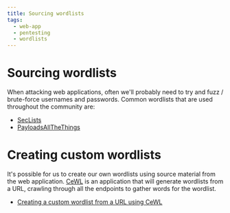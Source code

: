 ```yaml
---
title: Sourcing wordlists
tags:
  - web-app
  - pentesting
  - wordlists
---
```

# Sourcing wordlists
When attacking web applications, often we'll probably need to try and fuzz / brute-force usernames and passwords. Common wordlists that are used throughout the community are:
* [SecLists](https://github.com/danielmiessler/SecLists)
* [PayloadsAllTheThings](https://github.com/swisskyrepo/PayloadsAllTheThings)
# Creating custom wordlists
It's possible for us to create our own wordlists using source material from the web application. [CeWL](https://github.com/digininja/CeWL) is an application that will generate wordlists from a URL, crawling through all the endpoints to gather words for the wordlist.
* [Creating a custom wordlist from a URL using CeWL](commands.md)